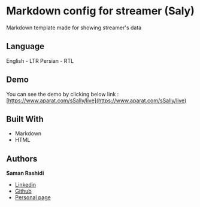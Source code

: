 # Markdown config for streamer (Saly)

Markdown template made for showing streamer's data

## Language

English - LTR
Persian - RTL

## Demo

You can see the demo by clicking below link :
[https://www.aparat.com/sSally/live](https://www.aparat.com/sSally/live)

## Built With

* Markdown
* HTML

## Authors

**Saman Rashidi**

- [Linkedin](https://www.linkedin.com/in/samanrashidii)
- [Github](https://github.com/samanrashidii)
- [Personal page](http://samanrashidi.com)

